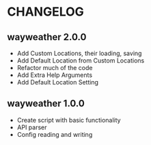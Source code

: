 # CHANGELOG

## wayweather 2.0.0

- Add Custom Locations, their loading, saving
- Add Default Location from Custom Locations
- Refactor much of the code
- Add Extra Help Arguments
- Add Default Location Setting

## wayweather 1.0.0

- Create script with basic functionality
- API parser
- Config reading and writing

